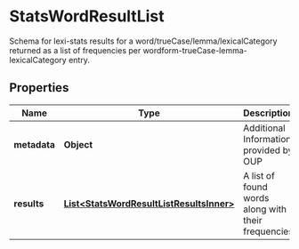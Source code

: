 

# StatsWordResultList

Schema for lexi-stats results for a word/trueCase/lemma/lexicalCategory returned as a list of frequencies per wordform-trueCase-lemma-lexicalCategory entry.

## Properties

| Name | Type | Description | Notes |
|------------ | ------------- | ------------- | -------------|
|**metadata** | **Object** | Additional Information provided by OUP |  [optional] |
|**results** | [**List&lt;StatsWordResultListResultsInner&gt;**](StatsWordResultListResultsInner.md) | A list of found words along with their frequencies |  [optional] |



